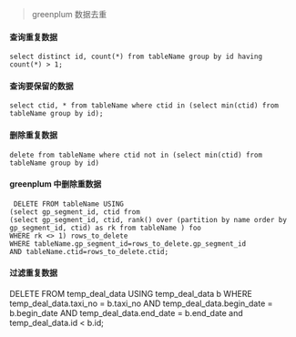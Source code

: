 > greenplum 数据去重

#### 查询重复数据

``` shell
select distinct id, count(*) from tableName group by id having count(*) > 1;
```

#### 查询要保留的数据

``` shell
select ctid, * from tableName where ctid in (select min(ctid) from tableName group by id);
```

#### 删除重复数据
``` shell
delete from tableName where ctid not in (select min(ctid) from tableName group by id)
``` 

#### greenplum 中删除重数据

``` shell
 DELETE FROM tableName USING 
(select gp_segment_id, ctid from 
(select gp_segment_id, ctid, rank() over (partition by name order by gp_segment_id, ctid) as rk from tableName ) foo 
WHERE rk <> 1) rows_to_delete 
WHERE tableName.gp_segment_id=rows_to_delete.gp_segment_id 
AND tableName.ctid=rows_to_delete.ctid;
```

#### 过滤重复数据
DELETE FROM temp_deal_data USING temp_deal_data b
WHERE temp_deal_data.taxi_no = b.taxi_no AND temp_deal_data.begin_date = b.begin_date AND temp_deal_data.end_date = b.end_date and temp_deal_data.id < b.id;



